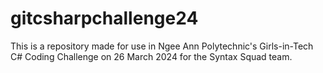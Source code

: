 # gitcsharpchallenge24
This is a repository made for use in Ngee Ann Polytechnic's Girls-in-Tech C# Coding Challenge on 26 March 2024 for the Syntax Squad team.
